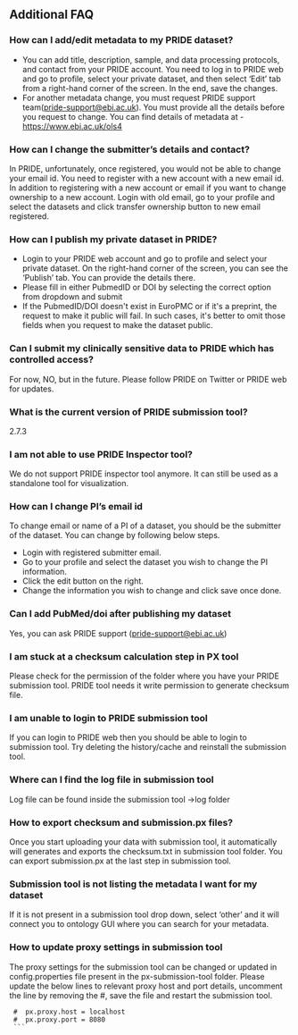 ## Additional FAQ

### How can I add/edit metadata to my PRIDE dataset?

- You can add title, description, sample, and data processing protocols, and contact from your PRIDE account. You need to log in to PRIDE web and go to profile, select your private dataset, and then select ‘Edit’ tab from a right-hand corner of the screen. In the end, save the changes.
- For another metadata change, you must request PRIDE support team(pride-support@ebi.ac.uk). You must provide all the details before you request to change. You can find details of metadata at - https://www.ebi.ac.uk/ols4

### How can I change the submitter’s details and contact?

In PRIDE, unfortunately, once registered, you would not be able to change your email id.
You need to register with a new account with a new email id.
In addition to registering with a new account or email if you want to change ownership to a new account. 
Login with old email, go to your profile and select the datasets and click transfer ownership button to new email registered.

### How can I publish my private dataset in PRIDE?

- Login to your PRIDE web account and go to profile and select your private dataset. On the right-hand corner of the screen, you can see the ‘Publish’ tab. You can provide the details there.
- Please fill in either PubmedID or DOI by selecting the correct option from dropdown and submit
- If the PubmedID/DOI doesn't exist in EuroPMC or if it's a preprint, the request to make it public will fail. In such cases, it's better to omit those fields when you request to make the dataset public.

### Can I submit my clinically sensitive data to PRIDE which has controlled access?

For now, NO, but in the future. Please follow PRIDE on Twitter or PRIDE web for updates.

### What is the current version of PRIDE submission tool?

2.7.3

### I am not able to use PRIDE Inspector tool?

We do not support PRIDE inspector tool anymore. It can still be used as a standalone tool for visualization.

### How can I change PI’s email id

To change email or name of a PI of a dataset, you should be the submitter of the dataset.
You can change by following below steps.
* Login with registered submitter email.
* Go to your profile and select the dataset you wish to change the PI information.
* Click the edit button on the right.
* Change the information you wish to change and click save once done.

### Can I add PubMed/doi after publishing my dataset

Yes, you can ask PRIDE support (pride-support@ebi.ac.uk)

### I am stuck at a checksum calculation step in PX tool

Please check for the permission of the folder where you have your PRIDE submission tool. PRIDE tool needs it write permission to generate checksum file.

### I am unable to login to PRIDE submission tool

If you can login to PRIDE web then you should be able to login to submission tool. Try deleting the history/cache and reinstall the submission tool.

### Where can I find the log file in submission tool

Log file can be found inside the submission tool ->log folder

### How to export checksum and submission.px files?

Once you start uploading your data with submission tool, it automatically will generates and exports the checksum.txt in submission tool folder. You can export submission.px at the last step in submission tool.

### Submission tool is not listing the metadata I want for my dataset

If it is not present in a submission tool drop down, select ‘other’ and it will connect you to ontology GUI where you can search for your metadata. 

### How to update proxy settings in submission tool

The proxy settings for the submission tool can be changed or updated in config.properties file present in the px-submission-tool folder.
Please update the below lines to relevant proxy host and port details, uncomment the line by removing the #, save the file and restart the submission tool. 
   ``` 
    #  px.proxy.host = localhost
    #  px.proxy.port = 8080
    ```
